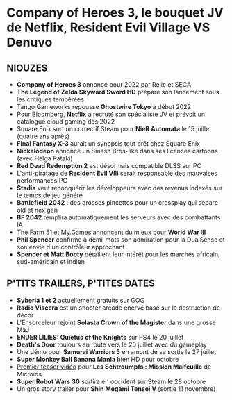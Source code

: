 # Company of Heroes 3, le bouquet JV de Netflix, Resident Evil Village VS Denuvo

## NIOUZES

- **Company of Heroes 3** annoncé pour 2022 par Relic et SEGA
- **The Legend of Zelda Skyward Sword HD** prépare son lancement sous les critiques tempérées
- Tango Gameworks repousse **Ghostwire Tokyo** à début 2022
- Pour Bloomberg, **Netflix** a recruté son spécialiste JV et prévoit un catalogue cloud gaming dès 2022
- Square Enix sort un correctif Steam pour **NieR Automata** le 15 juillet (quatre ans après)
- **Final Fantasy X-3** aurait un synopsis tout prêt chez Square Enix
- **Nickelodeon** annonce un Smash Bros-like dans ses licences cartoons (avec Helga Pataki)
- **Red Dead Redemption 2** est désormais compatible DLSS sur PC
- L'anti-piratage de **Resident Evil VIII** serait responsable des mauvaises performances PC
- **Stadia** veut reconquérir les développeurs avec des revenus indexés sur le temps de jeu généré
- **Battlefield 2042** : des grosses pincettes pour un crossplay qui sépare old et nex gen
- **BF 2042** remplira automatiquement les serveurs avec des combattants IA
- The Farm 51 et My.Games annoncent du mieux pour **World War III**
- **Phil Spencer** confirme à demi-mots son admiration pour la DualSense et son envie d'un contrôleur approchant
- **Spencer et Matt Booty** détaillent leur intérêt pour les marchés africain, sud-américain et indien

## P'TITS TRAILERS, P'TITES DATES

- **Syberia 1 et 2** actuellement gratuits sur GOG
- **Radio Viscera** est un shooter arcade énervé basé sur la destruction de décor
- L'Ensorceleur rejoint **Solasta Crown of the Magister** dans une grosse MàJ
- **ENDER LILIES: Quietus of the Knights** sur PS4 le 20 juillet
- **Death's Door** toujours en route vers le 20 juillet avec du gameplay
- Une démo pour **Samurai Warriors 5** en amont de sa sortie le 27 juillet
- **Super Monkey Ball Banana Mania** bien HD pour octobre
- [Premier teaser vidéo](https://www.youtube.com/watch?v=5nnqD9MWX4I) pour **Les Schtroumpfs : Mission Malfeuille** de Microïds
- **Super Robot Wars 30** sortira en occident sur Steam le 28 octobre
- Un gros story trailer pour **Shin Megami Tensei V** (sortie 11 novembre)

